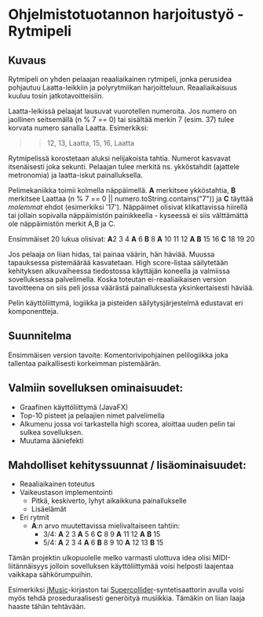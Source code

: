 # Ohjelmistotuotannon harjoitustyö - Rytmipeli 

## Kuvaus

Rytmipeli on yhden pelaajan reaaliaikainen rytmipeli, jonka perusidea pohjautuu Laatta-leikkiin ja polyrytmiikan harjoitteluun. Reaaliaikaisuus kuuluu tosin jatkotavoitteisiin.

Laatta-leikissä pelaajat lausuvat vuorotellen numeroita. Jos numero on jaollinen seitsemällä (n % 7 == 0) tai sisältää merkin 7 (esim. 37) tulee korvata numero sanalla Laatta. Esimerkiksi:
>> 12, 13, Laatta, 15, 16, Laatta

Rytmipelissä korostetaan aluksi nelijakoista tahtia. Numerot kasvavat itsenäisesti joka sekunti. Pelaajan tulee merkitä ns. ykköstahdit (ajattele metronomia) ja laatta-iskut painalluksella. 

Pelimekaniikka toimii kolmella näppäimellä.  **A** merkitsee ykköstahtia, **B** merkitsee Laattaa (n % 7 == 0 || numero.toString.contains("7")) ja **C** täyttää *molemmat* ehdot (esimerkiksi '17'). Näppäimet olisivat klikattavissa hiirellä tai jollain sopivalla näppäimistön painikkeella - kyseessä ei siis välttämättä ole näppäimistön merkit A,B ja C.

Ensimmäiset 20 lukua olisivat:
**A**2 3 4 **A** 6 **B** 8 **A** 10 11 12 **A** **B** 15 16 **C** 18 19 20

 Jos pelaaja on liian hidas, tai painaa väärin, hän häviää. Muussa tapauksessa pistemäärää kasvatetaan. High score-listaa säilytetään kehityksen alkuvaiheessa tiedostossa käyttäjän koneella ja valmiissa sovelluksessa palvelimella. Koska toteutan ei-reaaliaikaisen version tavoitteena on siis peli jossa väärästä painalluksesta yksinkertaisesti häviää.

Pelin käyttöliittymä, logiikka ja pisteiden säilytysjärjestelmä edustavat eri komponentteja.

## Suunnitelma
Ensimmäisen version tavoite: Komentorivipohjainen pelilogiikka joka tallentaa paikallisesti korkeimman pistemäärän. 


## Valmiin sovelluksen ominaisuudet:
- Graafinen käyttöliittymä (JavaFX)
- Top-10 pisteet ja pelaajien nimet palvelimella
- Alkumenu jossa voi tarkastella high scorea, aloittaa uuden pelin tai sulkea sovelluksen.
- Muutama ääniefekti


## Mahdolliset kehityssuunnat / lisäominaisuudet:
- Reaaliaikainen toteutus
- Vaikeustason implementointi
  - Pitkä, keskiverto, lyhyt aikaikkuna painallukselle
  - Lisäelämät
- Eri rytmit
  - **A**:n arvo muutettavissa mielivaltaiseen tahtiin: 
    - 3/4: **A** 2 3 **A** 5 6 **C** 8 9 **A** 11 12 **A** **B** 15
    - 5/4: **A** 2 3 4 **A** 6 **B** 8 9 10 **A** 12 13 **B** 15

    
Tämän projektin ulkopuolelle melko varmasti ulottuva idea olisi MIDI-liitännäisyys jolloin sovelluksen käyttöliittymää voisi helposti laajentaa vaikkapa sähkörumpuihin.

Esimerkiksi [jMusic](https://explodingart.com/jmusic/)-kirjaston tai [Supercollider](https://supercollider.github.io/)-syntetisaattorin avulla voisi myös tehdä proseduraalisesti generöityä musiikkia. Tämäkin on liian laaja haaste tähän tehtävään.
